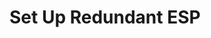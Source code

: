 
# Set Up Redundant ESP

<!--
DELETE ME AFTER COMPLETING THE DOCUMENT!
---
Task: https://dev.azure.com/mariner-org/polar/_workitems/edit/13139
Title: Set Up Redundant ESP
Type: How-To Guide
Objective:

Guide the user through the process of setting up a redundant ESP on AzL 3.0. The
guide should exclusively talk about the host configuration configuration and how
to craft it.
-->
